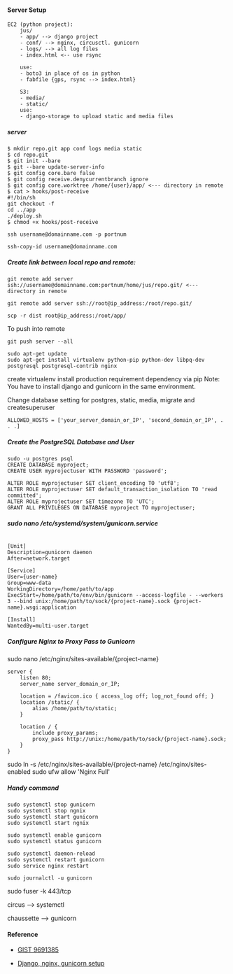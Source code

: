 #### Server Setup
```
EC2 (python project):
    jus/
    - app/ --> django project
    - conf/ --> nginx, circusctl. gunicorn
    - logs/ --> all log files
    - index.html <-- use rsync

    use:
    - boto3 in place of os in python
    - fabfile {gps, rsync --> index.html}

    S3:
    - media/
    - static/
    use:
    - django-storage to upload static and media files
```

##### server
```
$ mkdir repo.git app conf logs media static
$ cd repo.git
$ git init --bare
$ git --bare update-server-info
$ git config core.bare false
$ git config receive.denycurrentbranch ignore
$ git config core.worktree /home/{user}/app/ <--- directory in remote
$ cat > hooks/post-receive
#!/bin/sh
git checkout -f
cd ../app
./deploy.sh
$ chmod +x hooks/post-receive
```

`ssh username@domainname.com -p portnum`

`ssh-copy-id username@domainname.com`

##### Create link between local repo and remote:
```
git remote add server ssh://username@domainname.com:portnum/home/jus/repo.git/ <--- directory in remote
```
`git remote add server ssh://root@ip_address:/root/repo.git/`

`scp -r dist root@ip_address:/root/app/`

To push into remote
```
git push server --all
```

```
sudo apt-get update
sudo apt-get install virtualenv python-pip python-dev libpq-dev postgresql postgresql-contrib nginx
```

create virtualenv
install production requirement dependency via pip
Note: You have to install django and gunicorn in the same environment.

Change database setting for postgres, static, media, migrate and createsuperuser

```
ALLOWED_HOSTS = ['your_server_domain_or_IP', 'second_domain_or_IP', . . .]
```

##### Create the PostgreSQL Database and User
```
sudo -u postgres psql
CREATE DATABASE myproject;
CREATE USER myprojectuser WITH PASSWORD 'password';

ALTER ROLE myprojectuser SET client_encoding TO 'utf8';
ALTER ROLE myprojectuser SET default_transaction_isolation TO 'read committed';
ALTER ROLE myprojectuser SET timezone TO 'UTC';
GRANT ALL PRIVILEGES ON DATABASE myproject TO myprojectuser;
```


##### sudo nano /etc/systemd/system/gunicorn.service
```

[Unit]
Description=gunicorn daemon
After=network.target

[Service]
User={user-name}
Group=www-data
WorkingDirectory=/home/path/to/app
ExecStart=/home/path/to/env/bin/gunicorn --access-logfile - --workers 3 --bind unix:/home/path/to/sock/{project-name}.sock {project-name}.wsgi:application

[Install]
WantedBy=multi-user.target

```

##### Configure Nginx to Proxy Pass to Gunicorn
sudo nano /etc/nginx/sites-available/{project-name}
```
server {
    listen 80;
    server_name server_domain_or_IP;

    location = /favicon.ico { access_log off; log_not_found off; }
    location /static/ {
        alias /home/path/to/static;
    }

    location / {
        include proxy_params;
        proxy_pass http://unix:/home/path/to/sock/{project-name}.sock;
    }
}
```

sudo ln -s /etc/nginx/sites-available/{project-name} /etc/nginx/sites-enabled
sudo ufw allow 'Nginx Full'

##### Handy command
```
sudo systemctl stop gunicorn
sudo systemctl stop ngnix
sudo systemctl start gunicorn
sudo systemctl start ngnix

sudo systemctl enable gunicorn
sudo systemctl status gunicorn

sudo systemctl daemon-reload
sudo systemctl restart gunicorn
sudo service nginx restart

sudo journalctl -u gunicorn
```



sudo fuser -k 443/tcp

circus --> systemctl

chaussette --> gunicorn

#### Reference

- [GIST 9691385](https://gist.github.com/thomasfr/9691385)

- [Django, nginx, gunicorn setup](https://www.digitalocean.com/community/tutorials/how-to-set-up-django-with-postgres-nginx-and-gunicorn-on-ubuntu-16-04)
